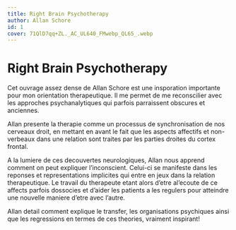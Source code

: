 ```yaml
---
title: Right Brain Psychotherapy
author: Allan Schore
id: 1
cover: 71QlD7qq+ZL._AC_UL640_FMwebp_QL65_.webp
---
```

# Right Brain Psychotherapy

Cet ouvrage assez dense de Allan Schore est une insporation importante pour mon orientation therapeutique. Il me permet de me reconscilier avec les approches psychanalytiques qui parfois parraissent obscures et anciennes.

Allan presente la therapie comme un processus de synchronisation de nos cerveaux droit, en mettant en avant le fait que les aspects affectifs et non-verbeaux dans une relation sont traites par les parties droites du cortex frontal.

A la lumiere de ces decouvertes neurologiques, Allan nous apprend comment on peut expliquer l’inconscient. Celui-ci se manifeste dans les reponses et representations implicites qui entre en jeux dans la relation therapeutique. Le travail du therapeute etant alors d’etre al’ecoute de ce affects parfois dossocies et d’aider les patients a les regulers pour atteindre une nouvelle maniere d’etre avec l’autre.

Allan detail comment explique le transfer, les organisations psychiques ainsi que les regressions en termes de ces theories, vraiment inspirant!
